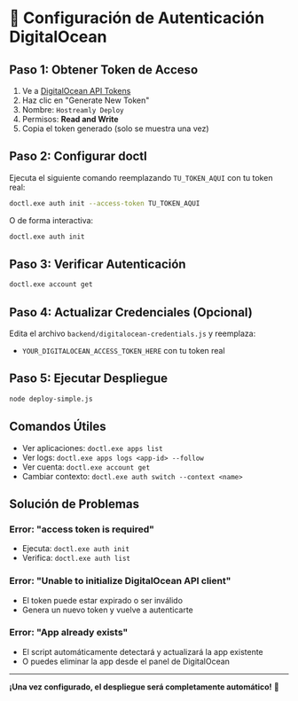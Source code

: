 # 🔐 Configuración de Autenticación DigitalOcean

## Paso 1: Obtener Token de Acceso

1. Ve a [DigitalOcean API Tokens](https://cloud.digitalocean.com/account/api/tokens)
2. Haz clic en "Generate New Token"
3. Nombre: `Hostreamly Deploy`
4. Permisos: **Read and Write**
5. Copia el token generado (solo se muestra una vez)

## Paso 2: Configurar doctl

Ejecuta el siguiente comando reemplazando `TU_TOKEN_AQUI` con tu token real:

```bash
doctl.exe auth init --access-token TU_TOKEN_AQUI
```

O de forma interactiva:

```bash
doctl.exe auth init
```

## Paso 3: Verificar Autenticación

```bash
doctl.exe account get
```

## Paso 4: Actualizar Credenciales (Opcional)

Edita el archivo `backend/digitalocean-credentials.js` y reemplaza:
- `YOUR_DIGITALOCEAN_ACCESS_TOKEN_HERE` con tu token real

## Paso 5: Ejecutar Despliegue

```bash
node deploy-simple.js
```

## Comandos Útiles

- Ver aplicaciones: `doctl.exe apps list`
- Ver logs: `doctl.exe apps logs <app-id> --follow`
- Ver cuenta: `doctl.exe account get`
- Cambiar contexto: `doctl.exe auth switch --context <name>`

## Solución de Problemas

### Error: "access token is required"
- Ejecuta: `doctl.exe auth init`
- Verifica: `doctl.exe auth list`

### Error: "Unable to initialize DigitalOcean API client"
- El token puede estar expirado o ser inválido
- Genera un nuevo token y vuelve a autenticarte

### Error: "App already exists"
- El script automáticamente detectará y actualizará la app existente
- O puedes eliminar la app desde el panel de DigitalOcean

---

**¡Una vez configurado, el despliegue será completamente automático!** 🚀